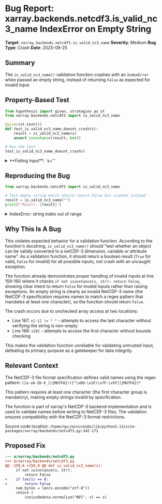 # Bug Report: xarray.backends.netcdf3.is_valid_nc3_name IndexError on Empty String

**Target**: `xarray.backends.netcdf3.is_valid_nc3_name`
**Severity**: Medium
**Bug Type**: Crash
**Date**: 2025-09-25

## Summary

The `is_valid_nc3_name()` validation function crashes with an `IndexError` when passed an empty string, instead of returning `False` as expected for invalid input.

## Property-Based Test

```python
from hypothesis import given, strategies as st
from xarray.backends.netcdf3 import is_valid_nc3_name

@given(st.text())
def test_is_valid_nc3_name_doesnt_crash(s):
    result = is_valid_nc3_name(s)
    assert isinstance(result, bool)

# Run the test
test_is_valid_nc3_name_doesnt_crash()
```

<details>

<summary>
**Failing input**: `s=''`
</summary>
```
Traceback (most recent call last):
  File "/home/npc/pbt/agentic-pbt/worker_/31/hypo.py", line 10, in <module>
    test_is_valid_nc3_name_doesnt_crash()
    ~~~~~~~~~~~~~~~~~~~~~~~~~~~~~~~~~~~^^
  File "/home/npc/pbt/agentic-pbt/worker_/31/hypo.py", line 5, in test_is_valid_nc3_name_doesnt_crash
    def test_is_valid_nc3_name_doesnt_crash(s):
                   ^^^
  File "/home/npc/miniconda/lib/python3.13/site-packages/hypothesis/core.py", line 2124, in wrapped_test
    raise the_error_hypothesis_found
  File "/home/npc/pbt/agentic-pbt/worker_/31/hypo.py", line 6, in test_is_valid_nc3_name_doesnt_crash
    result = is_valid_nc3_name(s)
  File "/home/npc/miniconda/lib/python3.13/site-packages/xarray/backends/netcdf3.py", line 167, in is_valid_nc3_name
    and (s[-1] != " ")
         ~^^^^
IndexError: string index out of range
Falsifying example: test_is_valid_nc3_name_doesnt_crash(
    s='',
)
```
</details>

## Reproducing the Bug

```python
from xarray.backends.netcdf3 import is_valid_nc3_name

# Test empty string which should return False but crashes instead
result = is_valid_nc3_name("")
print(f"Result: {result}")
```

<details>

<summary>
IndexError: string index out of range
</summary>
```
Traceback (most recent call last):
  File "/home/npc/pbt/agentic-pbt/worker_/31/repo.py", line 4, in <module>
    result = is_valid_nc3_name("")
  File "/home/npc/miniconda/lib/python3.13/site-packages/xarray/backends/netcdf3.py", line 167, in is_valid_nc3_name
    and (s[-1] != " ")
         ~^^^^
IndexError: string index out of range
```
</details>

## Why This Is A Bug

This violates expected behavior for a validation function. According to the function's docstring, `is_valid_nc3_name()` should "test whether an object can be validly converted to a netCDF-3 dimension, variable or attribute name". As a validation function, it should return a boolean result (`True` for valid, `False` for invalid) for all possible inputs, not crash with an uncaught exception.

The function already demonstrates proper handling of invalid inputs at line 159-160 where it checks `if not isinstance(s, str): return False`, showing clear intent to return `False` for invalid inputs rather than raising exceptions. An empty string is clearly an invalid NetCDF-3 name (the NetCDF-3 specification requires names to match a regex pattern that mandates at least one character), so the function should return `False`.

The crash occurs due to unchecked array access at two locations:
- Line 167: `s[-1] != " "` - attempts to access the last character without verifying the string is non-empty
- Line 168: `s[0]` - attempts to access the first character without bounds checking

This makes the validation function unreliable for validating untrusted input, defeating its primary purpose as a gatekeeper for data integrity.

## Relevant Context

The NetCDF-3 file format specification defines valid names using the regex pattern:
`([a-zA-Z0-9_]|{MUTF8})([^\x00-\x1F/\x7F-\xFF]|{MUTF8})*`

This pattern requires at least one character (the first character group is mandatory), making empty strings invalid by specification.

The function is part of xarray's NetCDF-3 backend implementation and is used to validate names before writing to NetCDF-3 files. The validation ensures compatibility with the NetCDF-3 format restrictions.

Source code location: `/home/npc/miniconda/lib/python3.13/site-packages/xarray/backends/netcdf3.py:142-171`

## Proposed Fix

```diff
--- a/xarray/backends/netcdf3.py
+++ b/xarray/backends/netcdf3.py
@@ -159,6 +159,8 @@ def is_valid_nc3_name(s):
     if not isinstance(s, str):
         return False
+    if len(s) == 0:
+        return False
     num_bytes = len(s.encode("utf-8"))
     return (
         (unicodedata.normalize("NFC", s) == s)
```